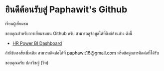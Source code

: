 # ยินดีต้อนรับสู่ Paphawit's Github
เรียนผู้เยี่ยมชม

ขอบคุณสำหรับการเยี่ยมชมบน Github ครับ
สามารถดูข้อมูลได้ที่ลิงก์ด้านล่าง ดังนี้
- [HR Power BI Dashboard](https://github.com/Paphawit/Project/blob/main/HR%20Power%20BI%20Dashboard/HR%20Power%20BI%20Dashboard.ipynb)

ถ้ามีข้อสงสัยเพิ่มเติม สามารถติดต่อได้ที่ paphawit16@gmail.com หรือข้อมูลการติดต่อที่ได้รับ

ขอบคุณครับ
ปภาวิชญ์ (วิท)